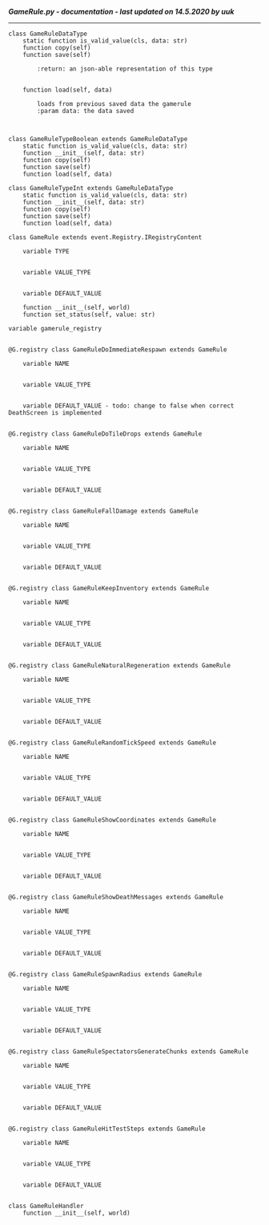 ***GameRule.py - documentation - last updated on 14.5.2020 by uuk***
___

    class GameRuleDataType
        static function is_valid_value(cls, data: str)
        function copy(self)
        function save(self)
            
            :return: an json-able representation of this type
            

        function load(self, data)
            
            loads from previous saved data the gamerule
            :param data: the data saved
            


    class GameRuleTypeBoolean extends GameRuleDataType
        static function is_valid_value(cls, data: str)
        function __init__(self, data: str)
        function copy(self)
        function save(self)
        function load(self, data)

    class GameRuleTypeInt extends GameRuleDataType
        static function is_valid_value(cls, data: str)
        function __init__(self, data: str)
        function copy(self)
        function save(self)
        function load(self, data)

    class GameRule extends event.Registry.IRegistryContent

        variable TYPE


        variable VALUE_TYPE


        variable DEFAULT_VALUE

        function __init__(self, world)
        function set_status(self, value: str)

    variable gamerule_registry


    @G.registry class GameRuleDoImmediateRespawn extends GameRule

        variable NAME


        variable VALUE_TYPE


        variable DEFAULT_VALUE - todo: change to false when correct DeathScreen is implemented


    @G.registry class GameRuleDoTileDrops extends GameRule

        variable NAME


        variable VALUE_TYPE


        variable DEFAULT_VALUE


    @G.registry class GameRuleFallDamage extends GameRule

        variable NAME


        variable VALUE_TYPE


        variable DEFAULT_VALUE


    @G.registry class GameRuleKeepInventory extends GameRule

        variable NAME


        variable VALUE_TYPE


        variable DEFAULT_VALUE


    @G.registry class GameRuleNaturalRegeneration extends GameRule

        variable NAME


        variable VALUE_TYPE


        variable DEFAULT_VALUE


    @G.registry class GameRuleRandomTickSpeed extends GameRule

        variable NAME


        variable VALUE_TYPE


        variable DEFAULT_VALUE


    @G.registry class GameRuleShowCoordinates extends GameRule

        variable NAME


        variable VALUE_TYPE


        variable DEFAULT_VALUE


    @G.registry class GameRuleShowDeathMessages extends GameRule

        variable NAME


        variable VALUE_TYPE


        variable DEFAULT_VALUE


    @G.registry class GameRuleSpawnRadius extends GameRule

        variable NAME


        variable VALUE_TYPE


        variable DEFAULT_VALUE


    @G.registry class GameRuleSpectatorsGenerateChunks extends GameRule

        variable NAME


        variable VALUE_TYPE


        variable DEFAULT_VALUE


    @G.registry class GameRuleHitTestSteps extends GameRule

        variable NAME


        variable VALUE_TYPE


        variable DEFAULT_VALUE


    class GameRuleHandler
        function __init__(self, world)